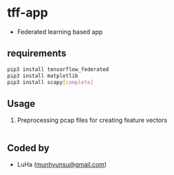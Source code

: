 # tff-app
- Federated learning based app

## requirements
  ```bash
  pip3 install tensorflow_federated
  pip3 install matplotlib
  pip3 install scapy[complete]
  ```

## Usage
  1. Preprocessing pcap files for creating feature vectors

  ```bash
  ```

## Coded by
- LuHa (munhyunsu@gmail.com)

